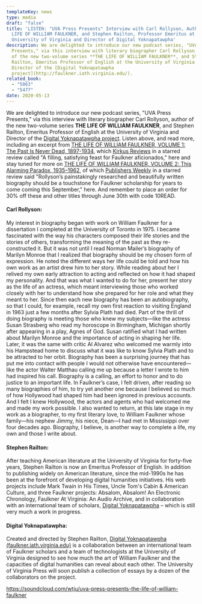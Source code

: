 ```yaml
---
templateKey: news
type: media
draft: "false"
title: 'LISTEN: "UVA Press Presents" Interview with Carl Rollyson, Author of THE
  LIFE OF WILLIAM FAULKNER, and Stephen Railton, Professor Emeritus at the
  University of Virginia and Director of Digital Yoknapatawpha'
description: We are delighted to introduce our new podcast series, "UVA Press
  Presents," via this interview with literary biographer Carl Rollyson, author
  of the new two-volume series **THE LIFE OF WILLIAM FAULKNER**, and Stephen
  Railton, Emeritus Professor of English at the University of Virginia and
  Director of the [Digital Yoknapatawpha
  project](http://faulkner.iath.virginia.edu/).
related_book:
  - "5063"
  - "5477"
date: 2020-05-13
---
```

We are delighted to introduce our new podcast series, "UVA Press Presents," via this interview with literary biographer Carl Rollyson, author of the new two-volume series **THE LIFE OF WILLIAM FAULKNER**, and Stephen Railton, Emeritus Professor of English at the University of Virginia and Director of the [Digital Yoknapatawpha project](http://faulkner.iath.virginia.edu/). Listen above, and read more, including an excerpt from [THE LIFE OF WILLIAM FAULKNER, VOLUME 1: The Past Is Never Dead, 1897-1934](https://www.upress.virginia.edu/title/5063), which [Kirkus Reviews](https://www.kirkusreviews.com/book-reviews/carl-rollyson/the-life-of-william-faulkner/) in a starred review called "A filling, satisfying feast for Faulkner aficionados," here and stay tuned for more on [THE LIFE OF WILLIAM FAULKNER, VOLUME 2: This Alarming Paradox, 1935–1962](https://www.upress.virginia.edu/title/5477), of which [Publishers Weekly](https://www.publishersweekly.com/9780813944401) in a starred review said "Rollyson’s painstakingly researched and beautifully written biography should be a touchstone for Faulkner scholarship for years to come coming this September," here. And remember to place an order for 30% off these and other titles through June 30th with code 10READ.

#### Carl Rollyson:

My interest in biography began with work on William Faulkner for a dissertation I completed at the University of Toronto in 1975. I became fascinated with the way his characters composed their life stories and the stories of others, transforming the meaning of the past as they re-constructed it. But it was not until I read Norman Mailer’s biography of Marilyn Monroe that I realized that biography should be my chosen form of expression. He noted the different ways her life could be told and how his own work as an artist drew him to her story. While reading about her I relived my own early attraction to acting and reflected on how it had shaped my personality. And that was what I wanted to do for her, present her story as the life of an actress, which meant interviewing those who worked closely with her to understand how she prepared for her role and what they meant to her. Since then each new biography has been an autobiography, so that I could, for example, recall my own first reaction to visiting England in 1963 just a few months after Sylvia Plath had died. Part of the thrill of doing biography is meeting those who knew my subjects—like the actress Susan Strasberg who read my horoscope in Birmingham, Michigan shortly after appearing in a play, Agnes of God. Susan ratified what I had written about Marilyn Monroe and the importance of acting in shaping her life. Later, it was the same with critic Al Alvarez who welcomed me warmly into his Hampstead home to discuss what it was like to know Sylvia Plath and to be attracted to her orbit. Biography has been a surprising journey that has put me into contact with people I would not otherwise have encountered—like the actor Walter Matthau calling me up because a letter I wrote to him had inspired his call. Biography is a calling, an effort to honor and to do justice to an important life. In Faulkner’s case, I felt driven, after reading so many biographies of him, to try yet another one because I believed so much of how Hollywood had shaped him had been ignored in previous accounts. And I felt I knew Hollywood, the actors and agents who had welcomed me and made my work possible. I also wanted to return, at this late stage in my work as a biographer, to my first literary love, to William Faulkner whose family—his nephew Jimmy, his niece, Dean—I had met in Mississippi over four decades ago. Biography, I believe, is another way to complete a life, my own and those I write about.

#### Stephen Railton:

After teaching American literature at the University of Virginia for forty-five years, Stephen Railton is now an Emeritus Professor of English. In addition to publishing widely on American literature, since the mid-1990s he has been at the forefront of developing digital humanities initiatives. His web projects include Mark Twain in His Times, Uncle Tom's Cabin & American Culture, and three Faulkner projects: Absalom, Absalom! An Electronic Chronology, Faulkner At Virginia: An Audio Archive, and in collaboration with an international team of scholars, [Digital Yoknapatawpha](http://faulkner.iath.virginia.edu/) – which is still very much a work in progress.

#### Digital Yoknapatawpha:

Created and directed by Stephen Railton, [Digital Yoknapatawpha (faulkner.iath.virginia.edu)](https://www.upress.virginia.edu/2020/05/13/%3Ca%20href=) is a collaboration between an international team of Faulkner scholars and a team of technologists at the University of Virginia designed to see how much the art of William Faulkner and the capacities of digital humanities can reveal about each other. The University of Virginia Press will soon publish a collection of essays by a dozen of the collaborators on the project.

https://soundcloud.com/wtju/uva-press-presents-the-life-of-william-faulkner